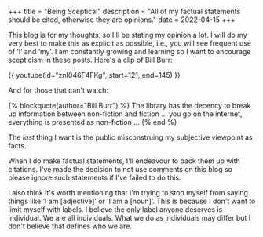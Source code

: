 +++
title = "Being Sceptical"
description = "All of my factual statements should be cited, otherwise they are opinions."
date = 2022-04-15
+++

This blog is for my thoughts, so I'll be stating my opinion a lot.
I will do my very best to make this as explicit as possible, i.e., you will see
frequent use of ‘I’ and ‘my’. I am constantly growing and learning so I want to
encourage scepticism in these posts. Here's a clip of Bill Burr:

{{ youtube(id="znI046F4FKg", start=121, end=145) }}

And for those that can't watch:

{% blockquote(author="Bill Burr") %}
The library has the decency to break up information between non-fiction and
fiction ... you go on the internet, everything is presented as non-fiction ...
{% end %}

The _last_ thing I want is the public misconstruing my subjective viewpoint as
facts.

When I do make factual statements, I'll endeavour to back them up with citations.
I've made the decision to not use comments on this blog so please ignore such
statements if I've failed to do this.

I also think it's worth mentioning that I'm trying to stop myself from saying
things like ‘I am [adjective]’ or ‘I am a [noun]’. This is because I don't want
to limit myself with labels. I believe the only label anyone deserves is
individual. We are all individuals. What we do as individuals may differ but I 
don't believe that defines who we are.

